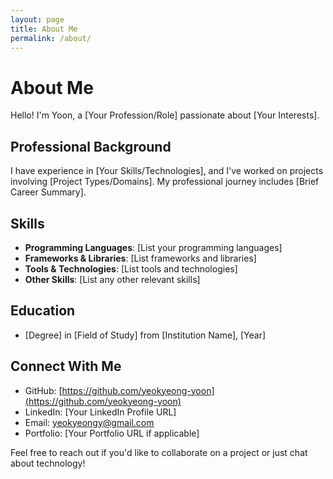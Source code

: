 ```yaml
---
layout: page
title: About Me
permalink: /about/
---
```


# About Me

Hello! I'm Yoon, a [Your Profession/Role] passionate about [Your Interests].

## Professional Background

I have experience in [Your Skills/Technologies], and I've worked on projects involving [Project Types/Domains]. 
My professional journey includes [Brief Career Summary].

## Skills

- **Programming Languages**: [List your programming languages]
- **Frameworks & Libraries**: [List frameworks and libraries]
- **Tools & Technologies**: [List tools and technologies]
- **Other Skills**: [List any other relevant skills]

## Education

- [Degree] in [Field of Study] from [Institution Name], [Year]

## Connect With Me

- GitHub: [https://github.com/yeokyeong-yoon](https://github.com/yeokyeong-yoon)
- LinkedIn: [Your LinkedIn Profile URL]
- Email: yeokyeongy@gmail.com
- Portfolio: [Your Portfolio URL if applicable]

Feel free to reach out if you'd like to collaborate on a project or just chat about technology! 